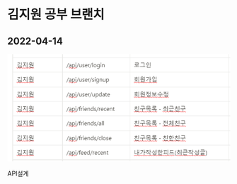 # 김지원 공부 브랜치





## 2022-04-14

![image-20220414152201949](README.assets/image-20220414152201949.png)

API설계